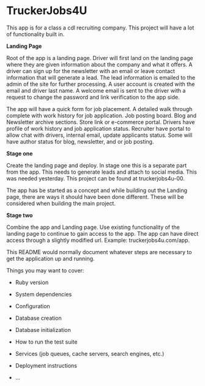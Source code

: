 # TruckerJobs4U

This app is for a class a cdl recruiting company. This project will have a lot of functionality built in.

**Landing Page**

Root of the app is a landing page. Driver will first land on the landing page where they are given information about the company and what it offers. A driver can sign up for the newsletter with an email or leave contact information that will generate a lead. The lead information is emailed to the admin of the site for further processing. A user account is created with the email and driver last name. A welcome email is sent to the driver with a request to change the password and link verification to the app side.

The app will have a quick form for job placement. A detailed walk through complete with work history for job application. Job posting board. Blog and Newsletter archive sections. Store link or e-commerce portal. Drivers have profile of work history and job application status. Recruiter have portal to allow chat with drivers, internal email, update applicants status. Some will have author status for blog, newsletter, and or job posting.

**Stage one**

Create the landing page and deploy. In stage one this is a separate part from the app. This needs to generate leads and attach to social media. This was needed yesterday. This project can be found at truckerjobs4u-00.

The app has be started as a concept and while building out the Landing page, there are ways it should have been done different. These will be considered when building the main project.

**Stage two**

Combine the app and Landing page. Use existing functionality of the landing page to continue to gain access to the app. The app can have direct access through a slightly modified url. Example: truckerjobs4u.com/app.

This README would normally document whatever steps are necessary to get the
application up and running.

Things you may want to cover:

* Ruby version

* System dependencies

* Configuration

* Database creation

* Database initialization

* How to run the test suite

* Services (job queues, cache servers, search engines, etc.)

* Deployment instructions

* ...
